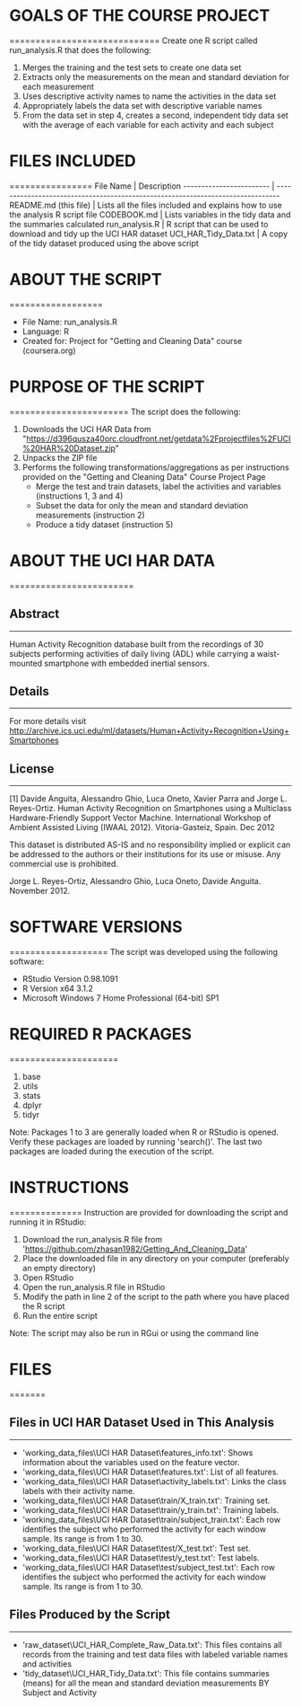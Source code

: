 # GOALS OF THE COURSE PROJECT
=============================
Create one R script called run_analysis.R that does the following:
1. Merges the training and the test sets to create one data set
2. Extracts only the measurements on the mean and standard deviation for each measurement
3. Uses descriptive activity names to name the activities in the data set
4. Appropriately labels the data set with descriptive variable names
5. From the data set in step 4, creates a second, independent tidy data set with the average of each variable for each activity and each subject


# FILES INCLUDED
================
File Name                | Description
------------------------ | -------------------------------------------------------------------------------
README.md (this file)    | Lists all the files included and explains how to use the analysis R script file
CODEBOOK.md              | Lists variables in the tidy data and the summaries calculated
run_analysis.R           | R script that can be used to download and tidy up the UCI HAR dataset
UCI_HAR_Tidy_Data.txt    | A copy of the tidy dataset produced using the above script


# ABOUT THE SCRIPT
==================
- File Name: run_analysis.R
- Language: R
- Created for: Project for "Getting and Cleaning Data" course (coursera.org)


# PURPOSE OF THE SCRIPT
=======================
The script does the following:

1. Downloads the UCI HAR Data from "https://d396qusza40orc.cloudfront.net/getdata%2Fprojectfiles%2FUCI%20HAR%20Dataset.zip"
2. Unpacks the ZIP file
3. Performs the following transformations/aggregations as per instructions provided on the "Getting and Cleaning Data" Course Project Page
	+ Merge the test and train datasets, label the activities and variables (instructions 1, 3 and 4)
	+ Subset the data for only the mean and standard deviation measurements (instruction 2)
	+ Produce a tidy dataset (instruction 5)


# ABOUT THE UCI HAR DATA
========================

## Abstract
-----------
Human Activity Recognition database built from the recordings of 30 subjects performing activities of daily living (ADL) while carrying a waist-mounted smartphone with embedded inertial sensors.

## Details
----------
For more details visit http://archive.ics.uci.edu/ml/datasets/Human+Activity+Recognition+Using+Smartphones

## License
----------
[1] Davide Anguita, Alessandro Ghio, Luca Oneto, Xavier Parra and Jorge L. Reyes-Ortiz. Human Activity Recognition on Smartphones using a Multiclass Hardware-Friendly Support Vector Machine. International Workshop of Ambient Assisted Living (IWAAL 2012). Vitoria-Gasteiz, Spain. Dec 2012

This dataset is distributed AS-IS and no responsibility implied or explicit can be addressed to the authors or their institutions for its use or misuse. Any commercial use is prohibited.

Jorge L. Reyes-Ortiz, Alessandro Ghio, Luca Oneto, Davide Anguita. November 2012.


# SOFTWARE VERSIONS
===================
The script was developed using the following software:
- RStudio Version 0.98.1091
- R Version x64 3.1.2
- Microsoft Windows 7 Home Professional (64-bit) SP1


# REQUIRED R PACKAGES
=====================
1) base
2) utils
3) stats
4) dplyr
5) tidyr

Note: Packages 1 to 3 are generally loaded when R or RStudio is opened. Verify these packages are loaded by running 'search()'. The last two packages are loaded during the execution of the script.


# INSTRUCTIONS
==============
Instruction are provided for downloading the script and running it in RStudio:
1. Download the run_analysis.R file from 'https://github.com/zhasan1982/Getting_And_Cleaning_Data' 
2. Place the downloaded file in any directory on your computer (preferably an empty directory)
3. Open RStudio
4. Open the run_analysis.R file in RStudio
5. Modify the path in line 2 of the script to the path where you have placed the R script
6. Run the entire script

Note: The script may also be run in RGui or using the command line


# FILES
=======

## Files in UCI HAR Dataset Used in This Analysis
-------------------------------------------------
- 'working_data_files\UCI HAR Dataset\features_info.txt': Shows information about the variables used on the feature vector.
- 'working_data_files\UCI HAR Dataset\features.txt': List of all features.
- 'working_data_files\UCI HAR Dataset\activity_labels.txt': Links the class labels with their activity name.
- 'working_data_files\UCI HAR Dataset\train/X_train.txt': Training set.
- 'working_data_files\UCI HAR Dataset\train/y_train.txt': Training labels.
- 'working_data_files\UCI HAR Dataset\train/subject_train.txt': Each row identifies the subject who performed the activity for each window sample. Its range is from 1 to 30.
- 'working_data_files\UCI HAR Dataset\test/X_test.txt': Test set.
- 'working_data_files\UCI HAR Dataset\test/y_test.txt': Test labels.
- 'working_data_files\UCI HAR Dataset\test/subject_test.txt': Each row identifies the subject who performed the activity for each window sample. Its range is from 1 to 30.

## Files Produced by the Script
-------------------------------
- 'raw_dataset\UCI_HAR_Complete_Raw_Data.txt': This files contains all records from the training and test data files with labeled variable names and activities
- 'tidy_dataset\UCI_HAR_Tidy_Data.txt': This file contains summaries (means) for all the mean and standard deviation measurements BY Subject and Activity